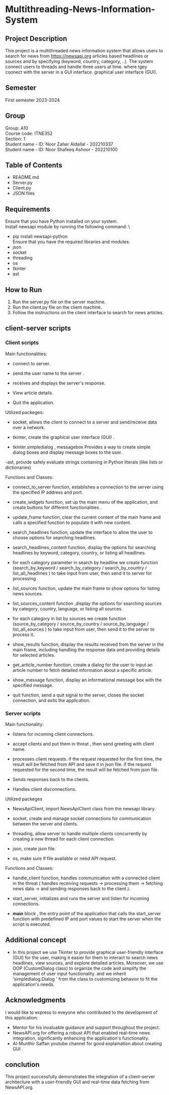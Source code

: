 # Multithreading-News-Information-System
## Project Description
This project is a multithreaded news information system that allows users to search for news from https://newsapi.org articles based headlines or sources and by specifying (keyword, country, category, ..). The system connect users to threads and handle three users at time. where tgey coonect with the server in a GUI interface.
  graphical user interface (GUI).
## Semester
First semester 2023-2024
## Group
Group: A10 \
Course code: ITNE352  
Section: 1 \
Student name - ID: Noor Zaher Aldallal - 202210337 \
Student name - ID: Noor Shafeeq Ashoor - 202210100 
## Table of Contents
+ README.md
+ Server.py
+ Client.py
+ JSON files
## Requirements
Ensure that you have Python installed on your system. \
Install newsapi module by running the following command: \
- pip install newsapi-python \
Ensure that you have the required libraries and modules:
- json
- socket
- threading
- os
- tkinter
- ast
## How to Run
1. Run the server.py file on the server machine.
2. Run the client.py file on the client machine.
3. Follow the instructions on the client interface to search for news articles.
## client-server scripts 
### Client scripts
 Main functionalities: 
- connect to server.

- send the user name to the server .

- receives and displays the server's response.

- View article details.

- Quit the application.

Utilized packeges:
- socket, allows the client to connect to a server and send/receive data over a network.

- tkinter, create the graphical user interface (GUI) .

- tkinter.simpledialog , messagebox Provides a way to create simple dialog boxes and display message boxes to the user.

-ast, provide safely evaluate strings containing in Python literals (like lists or dictionaries) 


Functions and Classes: 
- connect_to_server function, establishes a connection to the server using the specified IP address and port.

- create_widgets function, set up the main menu of the application, and create buttons for different functionalities .

- update_frame function, clear the current content of the main frame and calls a specified function to populate it with new content.


- search_headlines function, update the interface to allow the user to choose options for searching headlines.

- search_headlines_content function, display the options for searching headlines by keyword, category, country, or listing all headlines.

- for each category parameter in search by headline we create function (search_by_keyword / search_by_category / search_by_country / list_all_headlines ) to take input from user, then send it to server for processing .

- list_sources function, update the main frame to show options for listing news sources.

- list_sources_content function ,display the options for searching sources by category, country, language, or listing all sources.

- for each category in list by sources we create function (source_by_category / source_by_country / source_by_language / list_all_sources ) to take input from user, then send it to the server to process it.

- show_results function, display the results received from the server in the main frame, including handling the response data and providing details for selected articles.

- get_article_number function, create a dialog for the user to input an article number to fetch detailed information about a specific article.

- show_message function, display an informational message box with the specified message.

- quit function, send a quit signal to the server, closes the socket connection, and exits the application.

### Server scripts
 Main functionality:

- listens for incoming client connections.

- accept clients and put them in threat , then send greeting with client name.

- processes client requests.
if the request requested for the first time, the result will be fetched from API and save it in json file.
if the request requested for the second time, the result will be fetched from json file.

- Sends responses back to the clients.

- Handles client disconnections.

 Utilized packeges

 - NewsApiClient, import NewsApiClient class from the newsapi library.

- socket, create and manage socket connections for communication between the server and clients.

- threading, allow server to handle multiple clients concurrently  by creating a new thread for each client connection.

- json, create json file.

- os, make sure if file available or need API request.

Functions and Classes: 
- handle_client function, handles communication with a connected client in the threat ( handles receiving requests -> processing them -> fetching news data -> and sending responses back to the client.). 

- start_server, initializes and runs the server and listen for incoming connections.

- __main__ block , the entry point of the application that calls the start_server function with predefined IP and port values to start the server when the script is executed.

## Additional concept
- In this project we use Tkinter to provide graphical user-friendly interface (GUI) for the user, making it easier for them to  interact to search news headlines, view sources, and explore detailed articles. Moreover, we use OOP (CustomDialog class) to organize the code and simplify the management of user input functionality. and we inherit 'simpledialog.Dialog ' from the class to customizing behavior to fit the application's needs.

## Acknowledgments 
I would like to express to eveyone who contributed to the development of this application:
- Mentor for his invaluable guidance and support throughout the project.
- NewsAPI.org for offering a robust API that enabled real-time news integration, significantly enhancing the application's functionality.
- Al-Munthir Saffan youtube channel for good explaination about creating GUI .


## conclution
This project successfully demonstrates the integration of a client-server architecture with a user-friendly GUI and real-time data fetching from NewsAPI.org. 



